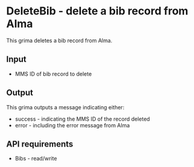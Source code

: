 # DeleteBib - delete a bib record from Alma

This grima deletes a bib record from Alma.

## Input
* MMS ID of bib record to delete

## Output
This grima outputs a message indicating either:
* success - indicating the MMS ID of the record deleted
* error - including the error message from Alma

## API requirements
* Bibs - read/write
